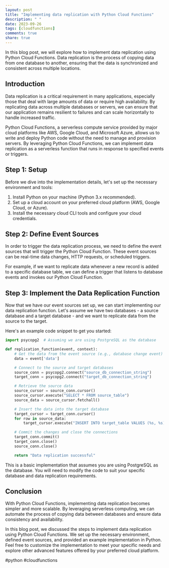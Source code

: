 ```yaml
---
layout: post
title: "Implementing data replication with Python Cloud Functions"
description: " "
date: 2023-09-26
tags: [cloudfunctions]
comments: true
share: true
---
```


In this blog post, we will explore how to implement data replication using Python Cloud Functions. Data replication is the process of copying data from one database to another, ensuring that the data is synchronized and consistent across multiple locations.

## Introduction

Data replication is a critical requirement in many applications, especially those that deal with large amounts of data or require high availability. By replicating data across multiple databases or servers, we can ensure that our application remains resilient to failures and can scale horizontally to handle increased traffic.

Python Cloud Functions, a serverless compute service provided by major cloud platforms like AWS, Google Cloud, and Microsoft Azure, allows us to write and deploy Python code without the need to manage and provision servers. By leveraging Python Cloud Functions, we can implement data replication as a serverless function that runs in response to specified events or triggers.

## Step 1: Setup

Before we dive into the implementation details, let's set up the necessary environment and tools:

1. Install Python on your machine (Python 3.x recommended).
2. Set up a cloud account on your preferred cloud platform (AWS, Google Cloud, or Azure).
3. Install the necessary cloud CLI tools and configure your cloud credentials.

## Step 2: Define Event Sources

In order to trigger the data replication process, we need to define the event sources that will trigger the Python Cloud Function. These event sources can be real-time data changes, HTTP requests, or scheduled triggers.

For example, if we want to replicate data whenever a new record is added to a specific database table, we can define a trigger that listens to database events and invokes our Python Cloud Function.

## Step 3: Implement the Data Replication Function

Now that we have our event sources set up, we can start implementing our data replication function. Let's assume we have two databases - a source database and a target database - and we want to replicate data from the source to the target.

Here's an example code snippet to get you started:

```python
import psycopg2  # Assuming we are using PostgreSQL as the database

def replication_function(event, context):
    # Get the data from the event source (e.g., database change event)
    data = event['data']

    # Connect to the source and target databases
    source_conn = psycopg2.connect("source_db_connection_string")
    target_conn = psycopg2.connect("target_db_connection_string")

    # Retrieve the source data
    source_cursor = source_conn.cursor()
    source_cursor.execute("SELECT * FROM source_table")
    source_data = source_cursor.fetchall()

    # Insert the data into the target database
    target_cursor = target_conn.cursor()
    for row in source_data:
        target_cursor.execute("INSERT INTO target_table VALUES (%s, %s)", row)

    # Commit the changes and close the connections
    target_conn.commit()
    target_conn.close()
    source_conn.close()

    return "Data replication successful"
```

This is a basic implementation that assumes you are using PostgreSQL as the database. You will need to modify the code to suit your specific database and data replication requirements.

## Conclusion

With Python Cloud Functions, implementing data replication becomes simpler and more scalable. By leveraging serverless computing, we can automate the process of copying data between databases and ensure data consistency and availability.

In this blog post, we discussed the steps to implement data replication using Python Cloud Functions. We set up the necessary environment, defined event sources, and provided an example implementation in Python. Feel free to customize the implementation to meet your specific needs and explore other advanced features offered by your preferred cloud platform.

#python #cloudfunctions